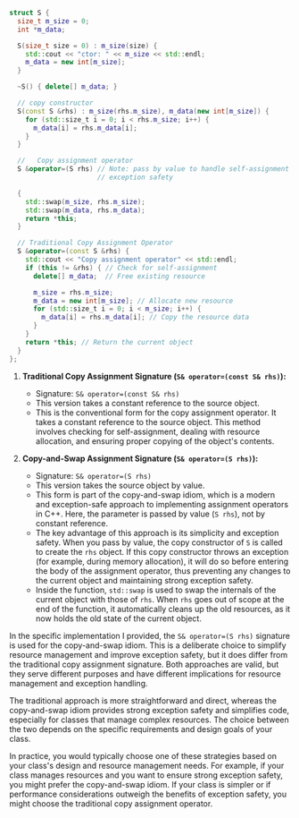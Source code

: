 
```cpp
struct S {
  size_t m_size = 0;
  int *m_data;

  S(size_t size = 0) : m_size(size) {
    std::cout << "ctor: " << m_size << std::endl;
    m_data = new int[m_size];
  }

  ~S() { delete[] m_data; }

  // copy constructor
  S(const S &rhs) : m_size(rhs.m_size), m_data(new int[m_size]) {
    for (std::size_t i = 0; i < rhs.m_size; i++) {
      m_data[i] = rhs.m_data[i];
    }
  }

  //   Copy assignment operator
  S &operator=(S rhs) // Note: pass by value to handle self-assignment and for
                      // exception safety

  {
    std::swap(m_size, rhs.m_size);
    std::swap(m_data, rhs.m_data);
    return *this;
  }

  // Traditional Copy Assignment Operator
  S &operator=(const S &rhs) {
    std::cout << "Copy assignment operator" << std::endl;
    if (this != &rhs) { // Check for self-assignment
      delete[] m_data;  // Free existing resource

      m_size = rhs.m_size;
      m_data = new int[m_size]; // Allocate new resource
      for (std::size_t i = 0; i < m_size; i++) {
        m_data[i] = rhs.m_data[i]; // Copy the resource data
      }
    }
    return *this; // Return the current object
  }
};
```

1. **Traditional Copy Assignment Signature (`S& operator=(const S& rhs)`):**
   - Signature: `S& operator=(const S& rhs)`
   - This version takes a constant reference to the source object.
   - This is the conventional form for the copy assignment operator. It takes a constant reference to the source object. This method involves checking for self-assignment, dealing with resource allocation, and ensuring proper copying of the object's contents.


2. **Copy-and-Swap Assignment Signature (`S& operator=(S rhs)`):**
   - Signature: `S& operator=(S rhs)`
   - This version takes the source object by value.
   - This form is part of the copy-and-swap idiom, which is a modern and exception-safe approach to implementing assignment operators in C++. Here, the parameter is passed by value (`S rhs`), not by constant reference.
   - The key advantage of this approach is its simplicity and exception safety. When you pass by value, the copy constructor of `S` is called to create the `rhs` object. If this copy constructor throws an exception (for example, during memory allocation), it will do so before entering the body of the assignment operator, thus preventing any changes to the current object and maintaining strong exception safety.
   - Inside the function, `std::swap` is used to swap the internals of the current object with those of `rhs`. When `rhs` goes out of scope at the end of the function, it automatically cleans up the old resources, as it now holds the old state of the current object.

In the specific implementation I provided, the `S& operator=(S rhs)` signature is used for the copy-and-swap idiom. This is a deliberate choice to simplify resource management and improve exception safety, but it does differ from the traditional copy assignment signature. Both approaches are valid, but they serve different purposes and have different implications for resource management and exception handling. 

The traditional approach is more straightforward and direct, whereas the copy-and-swap idiom provides strong exception safety and simplifies code, especially for classes that manage complex resources. The choice between the two depends on the specific requirements and design goals of your class.


In practice, you would typically choose one of these strategies based on your class's design and resource management needs. For example, if your class manages resources and you want to ensure strong exception safety, you might prefer the copy-and-swap idiom. If your class is simpler or if performance considerations outweigh the benefits of exception safety, you might choose the traditional copy assignment operator.




